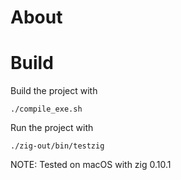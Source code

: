 # About

# Build

Build the project with

    ./compile_exe.sh

Run the project with

    ./zig-out/bin/testzig

NOTE: Tested on macOS with zig 0.10.1
